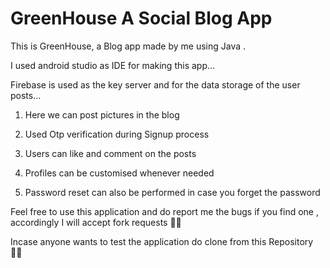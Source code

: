 # GreenHouse A Social Blog App 
This is GreenHouse, a Blog app made by me using Java .

I used android studio as IDE for making this app...

Firebase is used as the key server and for the data storage of the user posts...

1. Here we can post pictures in the blog

2. Used Otp verification during Signup process

3. Users can like and comment on the posts

3. Profiles can be customised whenever needed

4. Password reset can also be performed in case you forget the password

Feel free to use this application and do report me the bugs if you find one , accordingly I will accept fork requests ✌🏻

Incase anyone wants to test the application do clone from this Repository 👍🏻





